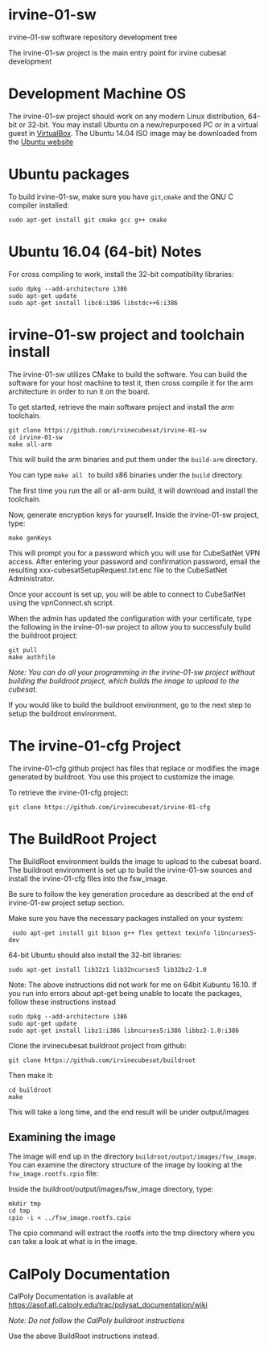 # irvine-01-sw
irvine-01-sw software repository development tree

The irvine-01-sw project is the main entry point for irvine cubesat development

# Development Machine OS

The irvine-01-sw project should work on any modern Linux distribution, 64-bit or
32-bit.  You may install Ubuntu on a new/repurposed PC or in a 
virtual guest in [VirtualBox](https://www.virtualbox.org/).  The Ubuntu 14.04
ISO image may be downloaded from the [Ubuntu website](http://www.ubuntu.com/download/alternative-downloads)

# Ubuntu packages

To build irvine-01-sw, make sure you have `git`,`cmake` and the GNU C compiler installed:

```
sudo apt-get install git cmake gcc g++ cmake
```

# Ubuntu 16.04 (64-bit) Notes

For cross compiling to work, install the 32-bit compatibility libraries:

```
sudo dpkg --add-architecture i386
sudo apt-get update
sudo apt-get install libc6:i386 libstdc++6:i386
```

# irvine-01-sw project and toolchain install

The irvine-01-sw utilizes CMake to build the software.  You can build the
software for your host machine to test it, then cross compile it for the arm architecture in order to run it on the board.

To get started, retrieve the main software project and install the arm toolchain.
```
git clone https://github.com/irvinecubesat/irvine-01-sw
cd irvine-01-sw
make all-arm
```

This will build the arm binaries and put them under the `build-arm` directory.

You can type `make all ` to build x86 binaries under the `build` directory.

The first time you run the all or all-arm build, it will download and install
the toolchain.

Now, generate encryption keys for yourself.  Inside the irvine-01-sw project, type:
```
make genKeys
```

This will prompt you for a password which you will use for CubeSatNet VPN access.
After entering your password and confirmation password, email the resulting xxx-cubesatSetupRequest.txt.enc file to the CubeSatNet Administrator.

Once your account is set up, you will be able to connect to CubeSatNet using
the vpnConnect.sh script.

When the admin has updated the configuration with your certificate, type the following
in the irvine-01-sw project to allow you to successfuly build the buildroot project:
```
git pull
make authfile
```

*Note:  You can do all your programming in the irvine-01-sw project without
building the buildroot project, which builds the image to upload to the cubesat.*

If you would like to build the buildroot environment, go to the next step to
setup the buildroot environment.

# The irvine-01-cfg Project
The irvine-01-cfg github project has files that replace or modifies the
image generated by buildroot.  You use this project to customize the image.

To retrieve the irvine-01-cfg project:

```
git clone https://github.com/irvinecubesat/irvine-01-cfg
```

# The BuildRoot Project

The BuildRoot environment builds the image to upload to the 
cubesat board.  The buildroot environment is set up to build the irvine-01-sw
sources and install the irvine-01-cfg files into the fsw_image.

Be sure to follow the key generation procedure as described at the end of
irvine-01-sw project setup section.  

Make sure you have the necessary packages installed on your system:

```
 sudo apt-get install git bison g++ flex gettext texinfo libncurses5-dev
```
64-bit Ubuntu should also install the 32-bit libraries:
```
sudo apt-get install lib32z1 lib32ncurses5 lib32bz2-1.0
```
Note: The above instructions did not work for me on 64bit Kubuntu 16.10. If
you run into errors about apt-get being unable to locate the packages, 
follow these instructions instead
```
sudo dpkg --add-architecture i386
sudo apt-get update
sudo apt-get install libz1:i386 libncurses5:i386 libbz2-1.0:i386

```
Clone the irvinecubesat buildroot project from github:

```
git clone https://github.com/irvinecubesat/buildroot
```

Then make it:

```
cd buildroot
make
```
This will take a long time, and the end result will be under output/images

## Examining the image
The image will end up in the directory `buildroot/output/images/fsw_image`.
You can examine the directory structure of the image by looking at the
`fsw_image.rootfs.cpio` file:

Inside the buildroot/output/images/fsw_image directory, type:
```
mkdir tmp
cd tmp
cpio -i < ../fsw_image.rootfs.cpio
```
The cpio command will extract the rootfs into the tmp directory where you
can take a look at what is in the image.

# CalPoly Documentation
CalPoly Documentation is available at https://asof.atl.calpoly.edu/trac/polysat_documentation/wiki

*Note:  Do not follow the CalPoly buildroot instructions*

Use the above BuildRoot instructions instead.
